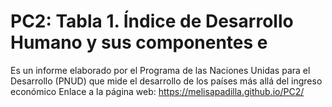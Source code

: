 # PC2: Tabla 1. Índice de Desarrollo Humano y sus componentes e
Es un informe elaborado por el Programa de las Naciones Unidas para el Desarrollo (PNUD) que mide el desarrollo de los países más allá del ingreso económico
Enlace a la página web: https://melisapadilla.github.io/PC2/ 
